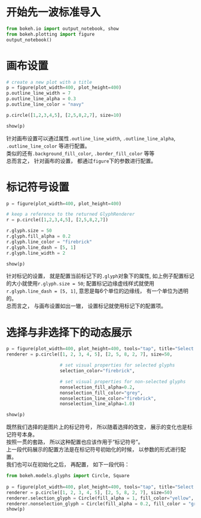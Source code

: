 # 开始先一波标准导入  
``` Python
from bokeh.io import output_notebook, show
from bokeh.plotting import figure   
output_notebook()
```  

# 画布设置  
``` Python
# create a new plot with a title
p = figure(plot_width=400, plot_height=400)
p.outline_line_width = 7
p.outline_line_alpha = 0.3
p.outline_line_color = "navy"

p.circle([1,2,3,4,5], [2,5,8,2,7], size=10)

show(p)
```  
针对画布设置可以通过属性```.outline_line_width```, ```.outline_line_alpha```, ```.outline_line_color``` 等进行配置。  
类似的还有```.background_fill_color```, ```.border_fill_color``` 等等  
总而言之， 针对画布的设置， 都通过```figure```下的参数进行配置。  

# 标记符号设置  
``` Python 
p = figure(plot_width=400, plot_height=400)

# keep a reference to the returned GlyphRenderer
r = p.circle([1,2,3,4,5], [2,5,8,2,7])

r.glyph.size = 50
r.glyph.fill_alpha = 0.2
r.glyph.line_color = "firebrick"
r.glyph.line_dash = [5, 1]
r.glyph.line_width = 2

show(p)
```  
针对标记的设置， 就是配置当前标记下的```.glyph```对象下的属性, 如上例子配置标记的大小就使用```r.glyph.size = 50```; 配置标记边缘虚线样式就使用```r.glyph.line_dash = [5, 1]```, 意思是每6个单位的边缘线， 有一个单位为透明的。  
总而言之， 与画布设置如出一辙， 设置标记就使用标记下的配置项。  

# 选择与非选择下的动态展示  
``` Python  
p = figure(plot_width=400, plot_height=400, tools="tap", title="Select a circle")
renderer = p.circle([1, 2, 3, 4, 5], [2, 5, 8, 2, 7], size=50,

                    # set visual properties for selected glyphs
                    selection_color="firebrick",

                    # set visual properties for non-selected glyphs
                    nonselection_fill_alpha=0.2,
                    nonselection_fill_color="grey",
                    nonselection_line_color="firebrick",
                    nonselection_line_alpha=1.0)

show(p)
```  
既然我们选择的是图片上的标记符号， 所以随着选择的改变， 展示的变化也是标记符号本身。  
按照一贯的套路， 所以这种配置也应该作用于“标记符号”。  
上一段代码展示的配置方法是在标记符号初始化的时候， 以参数的形式进行配置。  
我们也可以在初始化之后， 再配置， 如下一段代码：  
``` Python  
from bokeh.models.glyphs import Circle, Square
 
p = figure(plot_width=400, plot_height=400, tools="tap", title="Select a circle")
renderer = p.circle([1, 2, 3, 4, 5], [2, 5, 8, 2, 7], size=50)
renderer.selection_glyph = Circle(fill_alpha = 1, fill_color="yellow", line_color = None)
renderer.nonselection_glyph = Circle(fill_alpha = 0.2, fill_color = "green", line_color = "yellow")
show(p)
```   


